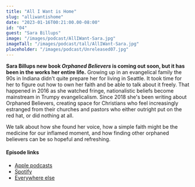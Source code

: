```yaml
---
title: "All I Want is Home"
slug: "alliwantishome"
date: "2023-01-16T00:21:00.00-08:00"
id: "04"
guest: "Sara Billups"
image: "/images/podcast/AllIWant-Sara.jpg"
imageTall: "/images/podcast/tall/AllIWant-Sara.jpg"
placeholder: "/images/podcast/Unreleased07.jpg"
---
```


**Sara Billups new book _Orphaned Believers_ is coming out soon, but it has been in the works her entire life.** Growing up in an evangelical family the 90s in Indiana didn't quite prepare her for living in Seattle. It took time for her to figure out how to own her faith and be able to talk about it freely. That happened in 2016 as she watched fringe, nationalistic beliefs become mainstream in Trumpy evangelicalism. Since 2018 she's been writing about Orphaned Believers, creating space for Christians who feel increasingly estranged from their churches and pastors who either outright put on the red hat, or did nothing at all.

We talk about how she found her voice, how a simple faith might be the medicine for our inflamed moment, and how finding other orphaned believers can be so hopeful and refreshing.

#### Episode links

- [Apple podcasts](https://podcasts.apple.com/us/podcast/the-halflight-podcast/id1661551029)
- [Spotify](https://open.spotify.com/show/2K2vKoRk511U3okd970NkD)
- [Everywhere else](https://anchor.fm/joeday/episodes/04---All-I-Want-is-Home-with-Sara-Billups-e1tjcrh)
